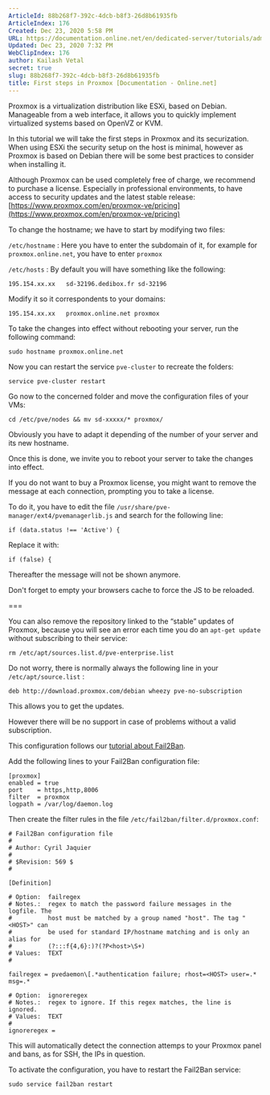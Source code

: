 ```yaml
---
ArticleId: 88b268f7-392c-4dcb-b8f3-26d8b61935fb
ArticleIndex: 176
Created: Dec 23, 2020 5:58 PM
URL: https://documentation.online.net/en/dedicated-server/tutorials/administration/proxmox-first-step
Updated: Dec 23, 2020 7:32 PM
WebClipIndex: 176
author: Kailash Vetal
secret: true
slug: 88b268f7-392c-4dcb-b8f3-26d8b61935fb
title: First steps in Proxmox [Documentation - Online.net]
---
```

Proxmox is a virtualization distribution like ESXi, based on Debian. Manageable from a web interface, it allows you to quickly implement virtualized systems based on OpenVZ or KVM.

In this tutorial we will take the first steps in Proxmox and its securization. When using ESXi the security setup on the host is minimal, however as Proxmox is based on Debian there will be some best practices to consider when installing it.

Although Proxmox can be used completely free of charge, we recommend to purchase a license. Especially in professional environments, to have access to security updates and the latest stable release: [https://www.proxmox.com/en/proxmox-ve/pricing](https://www.proxmox.com/en/proxmox-ve/pricing)

To change the hostname; we have to start by modifying two files:

`/etc/hostname` : Here you have to enter the subdomain of it, for example for `proxmox.online.net`, you have to enter `proxmox`

`/etc/hosts` : By default you will have something like the following:

```
195.154.xx.xx 	sd-32196.dedibox.fr sd-32196
```

Modify it so it correspondents to your domains:

```
195.154.xx.xx 	proxmox.online.net proxmox
```

To take the changes into effect without rebooting your server, run the following command:

```
sudo hostname proxmox.online.net
```

Now you can restart the service `pve-cluster` to recreate the folders:

```
service pve-cluster restart
```

Go now to the concerned folder and move the configuration files of your VMs:

```
cd /etc/pve/nodes && mv sd-xxxxx/* proxmox/
```

Obviously you have to adapt it depending of the number of your server and its new hostname.

Once this is done, we invite you to reboot your server to take the changes into effect.

If you do not want to buy a Proxmox license, you might want to remove the message at each connection, prompting you to take a license.

To do it, you have to edit the file `/usr/share/pve-manager/ext4/pvemanagerlib.js` and search for the following line:

```
if (data.status !== 'Active') {
```

Replace it with:

```
if (false) {
```

Thereafter the message will not be shown anymore.

Don't forget to empty your browsers cache to force the JS to be reloaded.

===

You can also remove the repository linked to the “stable” updates of Proxmox, because you will see an error each time you do an `apt-get update` without subscribing to their service:

```
rm /etc/apt/sources.list.d/pve-enterprise.list
```

Do not worry, there is normally always the following line in your `/etc/apt/source.list` :

```
deb http://download.proxmox.com/debian wheezy pve-no-subscription
```

This allows you to get the updates.

However there will be no support in case of problems without a valid subscription.

This configuration follows our [tutorial about Fail2Ban](https://documentation.online.net/en/dedicated-server/tutorials/security/install-configure-fail2ban).

Add the following lines to your Fail2Ban configuration file:

```
[proxmox]
enabled = true
port    = https,http,8006
filter  = proxmox
logpath = /var/log/daemon.log
```

Then create the filter rules in the file `/etc/fail2ban/filter.d/proxmox.conf`:

```
# Fail2Ban configuration file
#
# Author: Cyril Jaquier
#
# $Revision: 569 $
#

[Definition]

# Option:  failregex
# Notes.:  regex to match the password failure messages in the logfile. The
#          host must be matched by a group named "host". The tag "<HOST>" can
#          be used for standard IP/hostname matching and is only an alias for
#          (?:::f{4,6}:)?(?P<host>\S+)
# Values:  TEXT
#

failregex = pvedaemon\[.*authentication failure; rhost=<HOST> user=.* msg=.*

# Option:  ignoreregex
# Notes.:  regex to ignore. If this regex matches, the line is ignored.
# Values:  TEXT
#
ignoreregex =
```

This will automatically detect the connection attemps to your Proxmox panel and bans, as for SSH, the IPs in question.

To activate the configuration, you have to restart the Fail2Ban service:

```
sudo service fail2ban restart
```
